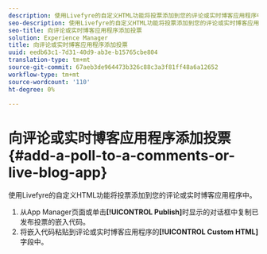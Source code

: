 ```yaml
---
description: 使用Livefyre的自定义HTML功能将投票添加到您的评论或实时博客应用程序中。
seo-description: 使用Livefyre的自定义HTML功能将投票添加到您的评论或实时博客应用程序中。
seo-title: 向评论或实时博客应用程序添加投票
solution: Experience Manager
title: 向评论或实时博客应用程序添加投票
uuid: eedb63c1-7d31-40d9-ab3e-b15765cbe804
translation-type: tm+mt
source-git-commit: 67aeb3de964473b326c88c3a3f81ff48a6a12652
workflow-type: tm+mt
source-wordcount: '110'
ht-degree: 0%

---
```



# 向评论或实时博客应用程序添加投票{#add-a-poll-to-a-comments-or-live-blog-app}

使用Livefyre的自定义HTML功能将投票添加到您的评论或实时博客应用程序中。

1. 从App Manager页面或单击&#x200B;**[!UICONTROL Publish]**&#x200B;时显示的对话框中复制已发布投票的嵌入代码。
1. 将嵌入代码粘贴到评论或实时博客应用程序的&#x200B;**[!UICONTROL Custom HTML]**&#x200B;字段中。
